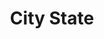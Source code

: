 ---
pid: CH184
title: City State
location_transcription: 15th St and JFK
zipcode: '19139'
outside_phl: 
neighborhood: Walnut Hill
age: '27'
age_range: 20-29
instagram: 
image_file_name: CH_184.jpg
proposal_transcription: |-
  Rome before the Empire
  Julies Ceaser and the senete
topic: Figure,Globalism,History
topic_summary: 0, 0, 0
type: Image
keywords_other: rome, Julius Caesar
credit: 
image_labels: 
twitter: 
facebook: 
permalink: "/monuments/ch184/"
layout: item-page
---